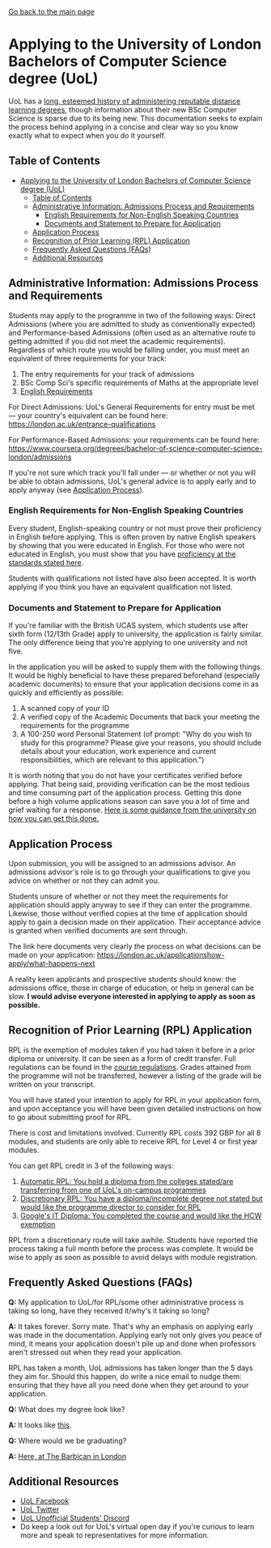 [Go back to the main page](../README.md)

# Applying to the University of London Bachelors of Computer Science degree (UoL)

UoL has a [long, esteemed history of
administering reputable distance learning
degrees](https://en.wikipedia.org/wiki/University_of_London_Worldwide),
though information about their new BSc Computer Science is sparse
due to its being new. This documentation seeks to explain the process
behind applying in a concise and clear way so you know exactly what to
expect when you do it yourself.

## Table of Contents

* [Applying to the University of London Bachelors of Computer Science degree (UoL)](#applying-to-the-university-of-london-bachelors-of-computer-science-degree-uol)
  * [Table of Contents](#table-of-contents)
  * [Administrative Information: Admissions Process and Requirements](#administrative-information-admissions-process-and-requirements)
    * [English Requirements for Non-English Speaking Countries](#english-requirements-for-non-english-speaking-countries)
    * [Documents and Statement to Prepare for Application](#documents-and-statement-to-prepare-for-application)
  * [Application Process](#application-process)
  * [Recognition of Prior Learning (RPL) Application](#recognition-of-prior-learning-rpl-application)
  * [Frequently Asked Questions (FAQs)](#frequently-asked-questions-faqs)
  * [Additional Resources](#additional-resources)

## Administrative Information: Admissions Process and Requirements

Students may apply to the programme in two of the following ways:
Direct Admissions (where you are admitted to study as conventionally
expected) and Performance-based Admissions (often used as an
alternative route to getting admitted if you did not meet the academic
requirements). Regardless of which route you would be falling under,
you must meet an equivalent of three requirements for your track:

1. The entry requirements for your track of admissions
2. BSc Comp Sci's specific requirements of Maths at the appropriate level
3. [English Requirements](#english-requirements-for-non-english-speaking-countries)

For Direct Admissions: UoL's General Requirements for entry
must be met — your country's equivalent can be found here:
https://london.ac.uk/entrance-qualifications

For Performance-Based Admissions: your requirements can be found here:
https://www.coursera.org/degrees/bachelor-of-science-computer-science-london/admissions

If you're not sure which track you'll fall under — or whether
or not you will be able to obtain admissions, UoL's general
advice is to apply early and to apply anyway (see [Application
Process](#application-process)).

### English Requirements for Non-English Speaking Countries

Every student, English-speaking country or not must prove their
proficiency in English before applying. This is often proven
by native English speakers by showing that you were educated
in English. For those who were not educated in English, you
must show that you have [proficiency at the standards stated
here](https://london.ac.uk/applications/how-apply/english-requirements#awards-2563).

Students with qualifications not listed have also been accepted. It is
worth applying if you think you have an equivalent qualification not
listed.

### Documents and Statement to Prepare for Application

If you're familiar with the British UCAS system, which students use
after sixth form (12/13th Grade) apply to university, the application
is fairly similar. The only difference being that you're applying to
one university and not five.

In the application you will be asked to supply them with the following
things. It would be highly beneficial to have these prepared
beforehand (especially academic documents) to ensure that your
application decisions come in as quickly and efficiently as possible:

1. A scanned copy of your ID
2. A verified copy of the Academic Documents that back your meeting the requirements for the programme
3. A 100-250 word Personal Statement (of prompt: "Why do you wish to study for this programme?
   Please give your reasons, you should include details about your
   education, work experience and current responsibilities, which are
   relevant to this application.")

It is worth noting that you do not have your certificates verified
before applying. That being said, providing verification can be the
most tedious and time consuming part of the application process.
Getting this done before a high volume applications season can
save you a lot of time and grief waiting for a response. [Here
is some guidance from the university on how you can get this
done.](https://london.ac.uk/applications/how-apply/supplying-evidence)

## Application Process

Upon submission, you will be assigned to an admissions advisor. An
admissions advisor's role is to go through your qualifications to give
you advice on whether or not they can admit you.

Students unsure of whether or not they meet the requirements for
application should apply anyway to see if they can enter the
programme. Likewise, those without verified copies at the time of
application should apply to gain a decision made on their application.
Their acceptance advice is granted when verified documents are sent
through.

The link here documents very clearly the process
on what decisions can be made on your application:
https://london.ac.uk/applicationshow-apply/what-happens-next

A reality keen applicants and prospective students should know: the
admissions office, those in charge of education, or help in general
can be slow. **I would advise everyone interested in applying to apply
as soon as possible.**

## Recognition of Prior Learning (RPL) Application

RPL is the exemption of modules taken if you had taken it before
in a prior diploma or university. It can be seen as a form of
credit transfer. Full regulations can be found in the [course
regulations](https://london.ac.uk/sites/default/files/regulations/progregs-computer-science-2019-2020.pdf). Grades attained from the
programme will not be transferred, however a listing of the grade will
be written on your transcript.

You will have stated your intention to apply for RPL in your
application form, and upon acceptance you will have been given
detailed instructions on how to go about submitting proof for RPL.

There is cost and limitations involved. Currently RPL costs 392 GBP
for all 8 modules, and students are only able to receive RPL for Level
4 or first year modules.

You can get RPL credit in 3 of the following ways:

1. [Automatic RPL: You hold a diploma from the colleges stated/are transferring from one of UoL's on-campus programmes](https://london.ac.uk/applications/how-apply/recognition-prior-learning/recognition-and-accreditation-prior-learning-3)
2. [Discretionary RPL: You have a diploma/incomplete degree not stated but would like the programme director to consider for RPL](https://london.ac.uk/applications/how-apply/recognition-prior-learning/recognition-and-accreditation-prior-learning-3)
3. [Google's IT Diploma: You completed the course and would like the HCW exemption](https://www.coursera.org/professional-certificates/google-it-support)

RPL from a discretionary route will take awhile. Students have
reported the process taking a full month before the process was
complete. It would be wise to apply as soon as possible to avoid
delays with module registration.

## Frequently Asked Questions (FAQs)

**Q:** My application to UoL/for RPL/some other administrative process is taking so long, have they received it/why's it taking so long?

**A:** It takes forever. Sorry mate. That's why an emphasis on applying early was made in the documentation. Applying early not only gives you peace of mind, it means your application doesn't pile up and done when professors aren't stressed out when they read your application.

RPL has taken a month, UoL admissions has taken longer than the 5 days they aim for. Should this happen, do write a nice email to nudge them: ensuring that they have all you need done when they get around to your application.

**Q:** What does my degree look like?

**A:** It looks like [this](https://www.thestudentroom.co.uk/showthread.php?t=2459201).

**Q:** Where would we be graduating?

**A:** [Here, at The Barbican in London](https://www.youtube.com/watch?v=Oja7n2Kq2do)

## Additional Resources

* [UoL Facebook](https://www.facebook.com/LondonU/?ref=br_rs)
* [UoL Twitter](https://twitter.com/LondonU)
* [UoL Unofficial Students' Discord](https://discord.gg/zDpffJQ)
* Do keep a look out for UoL's virtual open day if you're curious to learn more and speak to representatives for more information.
